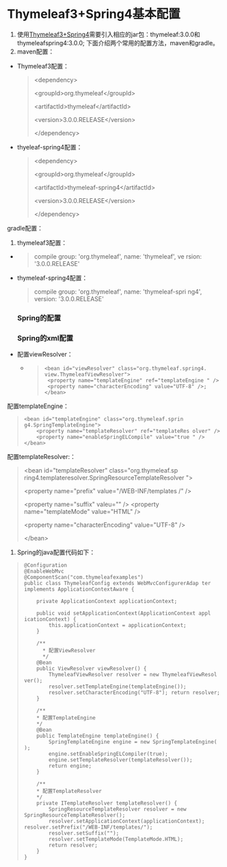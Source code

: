 # Thymeleaf3+Spring4基本配置

1. 使用[Thymeleaf3+Spring4](http://www.thymeleaf.org/doc/articles/thymeleaf3migration.html)需要引入相应的jar包：thymeleaf:3.0.0和thymeleafspring4:3.0.0; 下面介绍两个常用的配置方法，maven和gradle。
  1. maven配置：

  * Thymeleaf3配置：

    > &lt;dependency&gt;
    > 
    > &lt;groupId&gt;org.thymeleaf&lt;\/groupId&gt;
    > 
    > &lt;artifactId&gt;thymeleaf&lt;\/artifactId&gt;
    > 
    > &lt;version&gt;3.0.0.RELEASE&lt;\/version&gt;
    > 
    > &lt;\/dependency&gt;

  * thyeleaf-spring4配置：

    > &lt;dependency&gt;
    > 
    > &lt;groupId&gt;org.thymeleaf&lt;\/groupId&gt;
    > 
    > &lt;artifactId&gt;thymeleaf-spring4&lt;\/artifactId&gt;
    > 
    > &lt;version&gt;3.0.0.RELEASE&lt;\/version&gt;
    > 
    > &lt;\/dependency&gt;



gradle配置：

1. thymeleaf3配置：
  * > compile group: 'org.thymeleaf', name: 'thymeleaf', ve rsion: '3.0.0.RELEASE'



* thymeleaf-spring4配置：
  > compile group: 'org.thymeleaf', name: 'thymeleaf-spri ng4', version: '3.0.0.RELEASE'

  ### Spring的配置

  ### Spring的xml配置

* 配置viewResolver：

  * > ```
    > <bean id="viewResolver" class="org.thymeleaf.spring4. view.ThymeleafViewResolver"> 
    >  <property name="templateEngine" ref="templateEngine " /> 
    >  <property name="characterEncoding" value="UTF-8" />; 
    > </bean>
    > ```



配置templateEngine：

> ```
> <bean id="templateEngine" class="org.thymeleaf.sprin g4.SpringTemplateEngine"> 
>     <property name="templateResolver" ref="templateRes olver" /> 
>     <property name="enableSpringELCompile" value="true " />
> </bean>
> ```

配置templateResolver:：

> &lt;bean id="templateResolver" class="org.thymeleaf.sp ring4.templateresolver.SpringResourceTemplateResolver "&gt;
> 
> &lt;property name="prefix" value="\/WEB-INF\/templates \/" \/&gt;
> 
> &lt;property name="suffix" valeu="" \/&gt; &lt;property name="templateMode" value="HTML" \/&gt;
> 
> &lt;property name="characterEncoding" value="UTF-8" \/&gt;
> 
> &lt;\/bean&gt;

1. Spring的java配置代码如下：

> ```
> @Configuration
> @EnableWebMvc
> @ComponentScan("com.thymeleafexamples")    
> public class ThymeleafConfig extends WebMvcConfigurerAdap ter implements ApplicationContextAware {
> 
>     private ApplicationContext applicationContext;
> 
>     public void setApplicationContext(ApplicationContext appl icationContext) { 
>         this.applicationContext = applicationContext; 
>     }
>     
>     /**
>       * 配置ViewResolver 
>       */ 
>     @Bean 
>     public ViewResolver viewResolver() { 
>         ThymeleafViewResolver resolver = new ThymeleafViewResol ver(); 
>         resolver.setTemplateEngine(templateEngine()); 
>         resolver.setCharacterEncoding("UTF-8"); return resolver; 
>     }
> 
>     /** 
>     * 配置TemplateEngine 
>     */ 
>     @Bean 
>     public TemplateEngine templateEngine() { 
>         SpringTemplateEngine engine = new SpringTemplateEngine( ); 
>         engine.setEnableSpringELCompiler(true); 
>         engine.setTemplateResolver(templateResolver()); 
>         return engine; 
>     }
>     
>     /** 
>     * 配置TemplateResolver 
>     */ 
>     private ITemplateResolver templateResolver() { 
>         SpringResourceTemplateResolver resolver = new SpringResourceTemplateResolver();      
>         resolver.setApplicationContext(applicationContext); resolver.setPrefix("/WEB-INF/templates/");          
>         resolver.setSuffix(""); 
>         resolver.setTemplateMode(TemplateMode.HTML); 
>         return resolver; 
>     }
> } 
> ```

